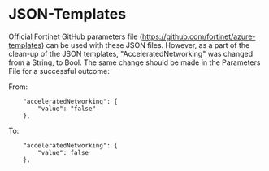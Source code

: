 # JSON-Templates

Official Fortinet GitHub parameters file (https://github.com/fortinet/azure-templates) can be used with these JSON files. However, as a part of the clean-up of the JSON templates, "AcceleratedNetworking" was changed from a String, to Bool. The same change should be made in the Parameters File for a successful outcome:

From:

        "acceleratedNetworking": {
            "value": "false"
        },

To:

        "acceleratedNetworking": {
            "value": false
        },